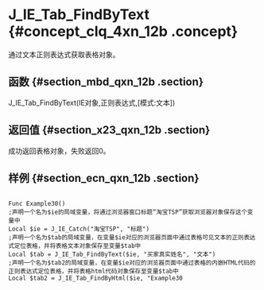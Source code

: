 # J\_IE\_Tab\_FindByText {#concept_clq_4xn_12b .concept}

通过文本正则表达式获取表格对象。

## 函数 {#section_mbd_qxn_12b .section}

J\_IE\_Tab\_FindByText\(IE对象,正则表达式,\[模式:文本\]\)

## 返回值 {#section_x23_qxn_12b .section}

成功返回表格对象，失败返回0。

## 样例 {#section_ecn_qxn_12b .section}

```

Func Example30()
;声明一个名为$ie的局域变量，将通过浏览器窗口标题“淘宝TSP”获取浏览器对象保存这个变量中
Local $ie = J_IE_Catch("淘宝TSP", "标题")
;声明一个名为$tab的局域变量，在变量$ie对应的浏览器页面中通过表格可见文本的正则表达式定位表格，并将表格文本对象保存至变量$tab中
Local $tab = J_IE_Tab_FindByText($ie, "买家真实姓名", "文本")
;声明一个名为$tab2的局域变量，在变量$ie对应的浏览器页面中通过表格的内嵌HTML代码的正则表达式定位表格，并将表格html代码对象保存至变量$tab中
Local $tab2 = J_IE_Tab_FindByHtml($ie, "Example30
```

